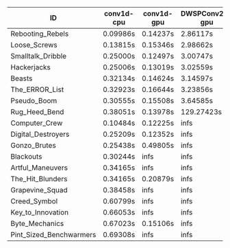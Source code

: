 |ID|conv1d-cpu|conv1d-gpu|DWSPConv2D-gpu|gemm-gpu|avg|
|-|-|-|-|-|-|
|Rebooting_Rebels|0.09986s|0.14237s|2.86117s|1.70250s|1.20147s|
|Loose_Screws|0.13815s|0.15346s|2.98662s|1.78363s|1.26547s|
|Smalltalk_Dribble|0.25000s|0.12497s|3.00747s|1.91569s|1.32453s|
|Hackerjacks|0.25006s|0.13019s|3.02559s|1.91974s|1.33139s|
|Beasts|0.32134s|0.14624s|3.14597s|2.11517s|1.43218s|
|The_ERROR_List|0.32923s|0.16644s|3.23856s|2.14192s|1.46904s|
|Pseudo_Boom|0.30555s|0.15508s|3.64585s|2.16116s|1.56691s|
|Rug_Heed_Bend|0.38051s|0.13978s|129.27423s|4.69426s|33.62219s|
|Computer_Crew|0.10484s|0.12225s|infs|4.37030s|infs|
|Digital_Destroyers|0.25209s|0.12352s|infs|1.90561s|infs|
|Gonzo_Brutes|0.25438s|0.49805s|infs|4.65624s|infs|
|Blackouts|0.30244s|infs|infs|2.01612s|infs|
|Artful_Maneuvers|0.34165s|infs|infs|4.44071s|infs|
|The_Hit_Blunders|0.34165s|0.20879s|infs|2.13174s|infs|
|Grapevine_Squad|0.38458s|infs|infs|4.44668s|infs|
|Creed_Symbol|0.60799s|infs|infs|4.48915s|infs|
|Key_to_Innovation|0.66053s|infs|infs|4.45251s|infs|
|Byte_Mechanics|0.67023s|0.15106s|infs|4.37734s|infs|
|Pint_Sized_Benchwarmers|0.69308s|infs|infs|4.47371s|infs|
